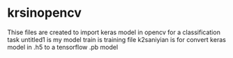 # krsinopencv
Thise files are created to import keras model in opencv for a classification task
untitled1 is my model 
train is training file 
k2saniyian is for convert keras model in .h5 to a tensorflow .pb model

